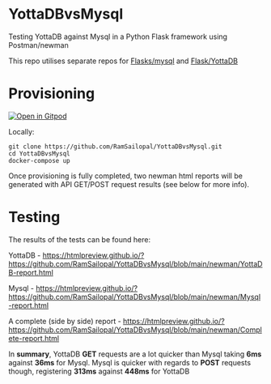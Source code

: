 # YottaDBvsMysql

Testing YottaDB against Mysql in a Python Flask framework using Postman/newman

This repo utilises separate repos for <a href="https://github.com/RamSailopal/flask-mysql-demo">Flasks/mysql</a> and <a href="https://github.com/RamSailopal/flask-yottadb-demo">Flask/YottaDB</a> 

# Provisioning


[![Open in Gitpod](https://gitpod.io/button/open-in-gitpod.svg)](https://gitpod.io/#https://github.com/RamSailopal/YottaDBvsMysql)

Locally:

    git clone https://github.com/RamSailopal/YottaDBvsMysql.git
    cd YottaDBvsMysql
    docker-compose up
    
Once provisioning is fully completed, two newman html reports will be generated with API GET/POST request results (see below for more info).
    
# Testing

The results of the tests can be found here:

YottaDB - https://htmlpreview.github.io/?https://github.com/RamSailopal/YottaDBvsMysql/blob/main/newman/YottaDB-report.html

Mysql - https://htmlpreview.github.io/?https://github.com/RamSailopal/YottaDBvsMysql/blob/main/newman/Mysql-report.html

A complete (side by side) report - https://htmlpreview.github.io/?https://github.com/RamSailopal/YottaDBvsMysql/blob/main/newman/Complete-report.html

In **summary**, YottaDB **GET** requests are a lot quicker than Mysql taking **6ms** against **36ms** for Mysql. Mysql is quicker with regards to **POST** requests though, registering **313ms** against **448ms** for YottaDB




